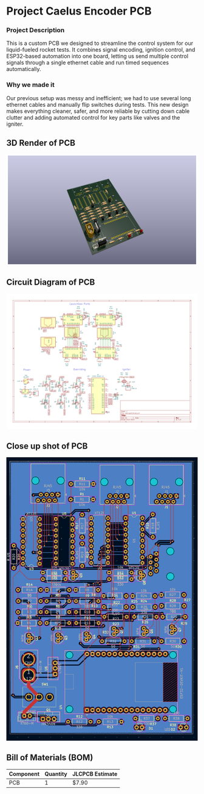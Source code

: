 # Project Caelus Encoder PCB

### Project Description

This is a custom PCB we designed to streamline the control system for our liquid-fueled rocket tests. It combines signal encoding, ignition control, and ESP32-based automation into one board, letting us send multiple control signals through a single ethernet cable and run timed sequences automatically.

### Why we made it

Our previous setup was messy and inefficient; we had to use several long ethernet cables and manually flip switches during tests. This new design makes everything cleaner, safer, and more reliable by cutting down cable clutter and adding automated control for key parts like valves and the igniter.

## 3D Render of PCB
![Board](img/Board.png)

## Circuit Diagram of PCB
![Diagram](img/Diagram.png)

## Close up shot of PCB
![PCB](img/PCB.png)

## Bill of Materials (BOM)

| Component                    | Quantity  | JLCPCB Estimate  |
|------------------------------|-----------|------------------|
| PCB                          | 1         | $7.90            |

